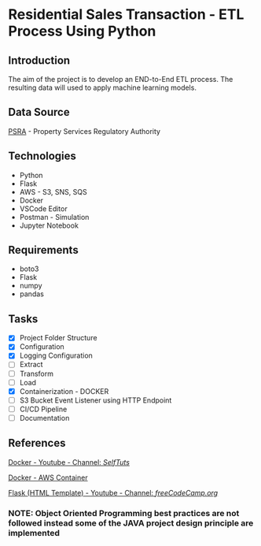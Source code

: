 # Residential Sales Transaction - ETL Process Using Python

## Introduction

The aim of the project is to develop an END-to-End ETL process. The resulting data will used to apply machine learning models.

## Data Source

[PSRA](https://www.propertypriceregister.ie/) - Property Services Regulatory Authority

## Technologies

- Python
- Flask
- AWS - S3, SNS, SQS
- Docker
- VSCode Editor
- Postman - Simulation
- Jupyter Notebook

## Requirements

- boto3
- Flask
- numpy
- pandas

## Tasks

- [x] Project Folder Structure
- [x] Configuration
- [x] Logging Configuration
- [ ] Extract
- [ ] Transform
- [ ] Load
- [x] Containerization - DOCKER
- [ ] S3 Bucket Event Listener using HTTP Endpoint
- [ ] CI/CD Pipeline
- [ ] Documentation

## References

[Docker - Youtube - Channel: *SelfTuts*](https://www.youtube.com/watch?v=prlixoDIfrc&ab_channel=SelfTuts)

[Docker - AWS Container](https://medium.com/@niklongstone/how-to-build-an-aws-lambda-function-with-python-3-7-the-right-way-21888e2edbe8)

[Flask (HTML Template) - Youtube - Channel: *freeCodeCamp.org*](https://www.youtube.com/watch?v=Z1RJmh_OqeA&ab_channel=freeCodeCamp.org)

### NOTE: Object Oriented Programming best practices are not followed instead some of the JAVA project design principle are implemented

